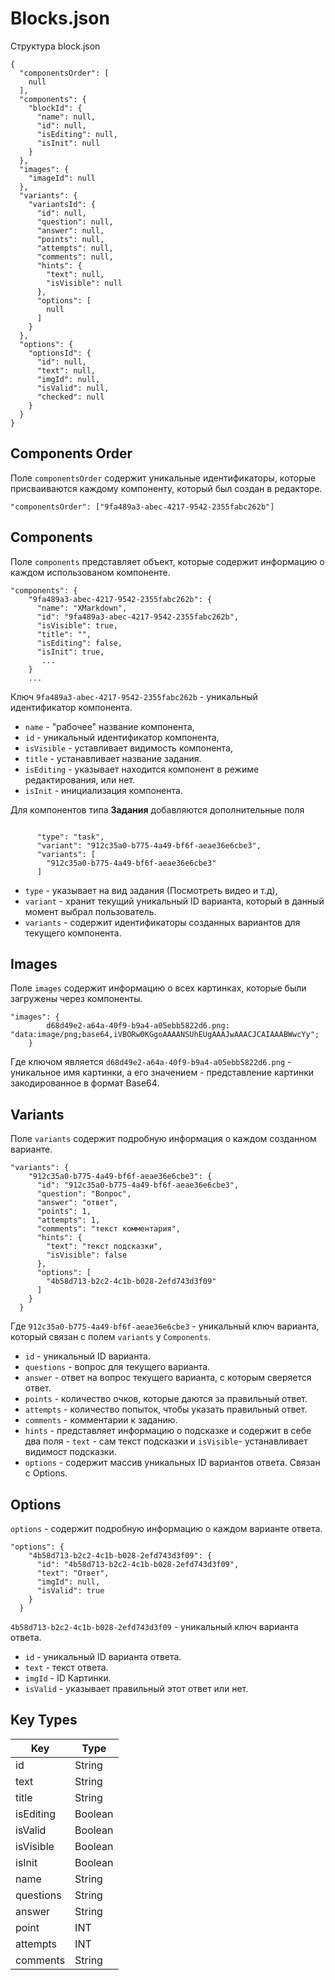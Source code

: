 # Blocks.json

Структура block.json

```
{
  "componentsOrder": [
    null
  ],
  "components": {
    "blockId": {
      "name": null,
      "id": null,
      "isEditing": null,
      "isInit": null
    }
  },
  "images": {
    "imageId": null
  },
  "variants": {
    "variantsId": {
      "id": null,
      "question": null,
      "answer": null,
      "points": null,
      "attempts": null,
      "comments": null,
      "hints": {
        "text": null,
        "isVisible": null
      },
      "options": [
        null
      ]
    }
  },
  "options": {
    "optionsId": {
      "id": null,
      "text": null,
      "imgId": null,
      "isValid": null,
      "checked": null
    }
  }
}
```
## Components Order

Поле ```componentsOrder``` содержит уникальные идентификаторы, которые присваиваются каждому компоненту, который был создан в редакторе.

```
"componentsOrder": ["9fa489a3-abec-4217-9542-2355fabc262b"]
```

## Components
Поле  ```components``` представляет объект, которые содержит информацию о каждом использованом компоненте. 
```
"components": {
    "9fa489a3-abec-4217-9542-2355fabc262b": {
      "name": "XMarkdown",
      "id": "9fa489a3-abec-4217-9542-2355fabc262b",
      "isVisible": true,
      "title": "",
      "isEditing": false,
      "isInit": true,
       ...
    }
    ...
```
Ключ ```9fa489a3-abec-4217-9542-2355fabc262b``` -  уникальный идентификатор компонента.
* ```name``` - "рабочее" название компонента, 
* ```id``` - уникальный идентификатор компонента, 
* ```isVisible``` - уставливает видимость компонента,
* ```title``` - устанавливает название задания.
* ```isEditing``` - указывает находится компонент в режиме редактирования, или нет.
* ```isInit``` - инициализация компонента.

Для компонентов типа **Задания**  добавляются дополнительные поля 
```
	
      "type": "task",
      "variant": "912c35a0-b775-4a49-bf6f-aeae36e6cbe3",
      "variants": [
        "912c35a0-b775-4a49-bf6f-aeae36e6cbe3"
      ]
```
* ```type``` - указывает на вид задания (Посмотреть видео и т.д),
* ```variant``` - хранит текущий уникальный ID варианта, который в данный момент выбрал пользователь.
* ```variants``` - содержит идентификаторы созданных вариантов для текущего компонента.

## Images
Поле ```images``` содержит информацию о всех картинках, которые были загружены через компоненты.
``` 
"images": {
		d68d49e2-a64a-40f9-b9a4-a05ebb5822d6.png: "data:image/png;base64,iVBORw0KGgoAAAANSUhEUgAAAJwAAACJCAIAAABWwcYy";
   	}
```
Где ключом является ```d68d49e2-a64a-40f9-b9a4-a05ebb5822d6.png``` - уникальное имя картинки, а его значением - представление картинки закодированное в формат Base64.

## Variants
Поле ```variants``` содержит подробную информация о каждом созданном варианте.
```
"variants": {
    "912c35a0-b775-4a49-bf6f-aeae36e6cbe3": {
      "id": "912c35a0-b775-4a49-bf6f-aeae36e6cbe3",
      "question": "Вопрос",
      "answer": "ответ",
      "points": 1,
      "attempts": 1,
      "comments": "текст комментария",
      "hints": {
        "text": "текст подсказки",
        "isVisible": false
      },
      "options": [
        "4b58d713-b2c2-4c1b-b028-2efd743d3f09"
      ]
    }
  }
```
Где ```912c35a0-b775-4a49-bf6f-aeae36e6cbe3``` - уникальный ключ варианта, который связан с полем ```variants``` у ```Components```.
* ```id``` - уникальный ID варианта.
* ```questions``` - вопрос для текущего варианта.
* ```answer``` - ответ на вопрос текущего варианта, с которым сверяется ответ.
* ```points``` - количество очков, которые даются за правильный ответ.
* ```attempts``` - количество попыток, чтобы указать правильный ответ.
* ```comments``` - комментарии к заданию.
* ```hints``` - представляет информацию о подсказке и содержит в себе два поля - ```text``` - сам текст подсказки и ```isVisible```- устанавливает видимост подсказки.
* ```options``` - содержит массив уникальных ID вариантов ответа. Связан с Options.

## Options
```options``` - содержит подробную информацию о каждом варианте ответа.
```
"options": {
    "4b58d713-b2c2-4c1b-b028-2efd743d3f09": {
      "id": "4b58d713-b2c2-4c1b-b028-2efd743d3f09",
      "text": "Ответ",
      "imgId": null,
      "isValid": true
    }
  }
```
```4b58d713-b2c2-4c1b-b028-2efd743d3f09``` - уникальный ключ варианта ответа.
* ```id``` - уникальный ID варианта ответа.
* ```text``` -  текст ответа.
* ```imgId``` - ID Картинки.
* ```isValid``` - указывает правильный этот ответ или нет.

## Key Types

| Key       | Type    |
|-----------|---------|
| id        | String  |
| text      | String  |
| title     | String  |
| isEditing | Boolean |
| isValid   | Boolean |
| isVisible | Boolean |
| isInit    | Boolean |
| name      | String  |
| questions | String  |
| answer    | String  |
| point     | INT     |
| attempts  | INT     |
| comments  | String  |
